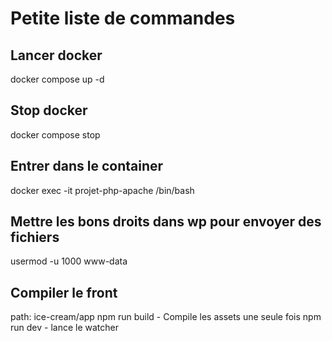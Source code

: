 # Petite liste de commandes

## Lancer docker
docker compose up -d

## Stop docker
docker compose stop

## Entrer dans le container
docker exec -it projet-php-apache /bin/bash

## Mettre les bons droits dans wp pour envoyer des fichiers
usermod -u 1000 www-data

## Compiler le front
path: ice-cream/app
npm run build - Compile les assets une seule fois
npm run dev - lance le watcher
